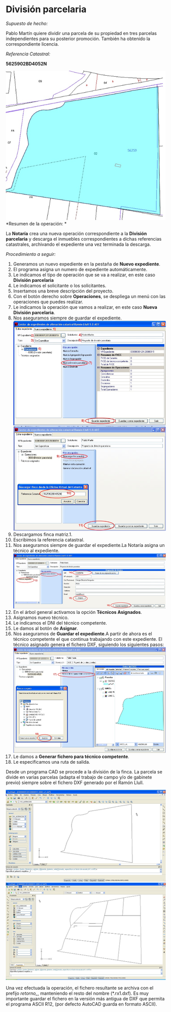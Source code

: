 # División parcelaria

*Supuesto de hecho:*

Pablo Martín quiere dividir una parcela de su propiedad en tres parcelas independientes para su posterior promoción. También ha obtenido la correspondiente licencia.

*Referencia Catastral:*

**5625902BD4052N**

![](/images/ope3/div1.jpg)
*Resumen de la operación: *

La **Notaría** crea una nueva operación correspondiente a la **División parcelaria** y descarga el  inmuebles correspondientes a dichas referencias catastrales, archivando el expediente una vez terminada la descarga.

*Procedimiento a seguir:*

1. Generamos un nuevo expediente en la pestaña de **Nuevo expediente**.
2. El programa asigna un numero de expediente automáticamente.
3. Le indicamos el tipo de operación que se va a realizar, en este caso **División parcelaria**
4. Le indicamos el solicitante o los solicitantes.
5. Insertamos una breve descripción del proyecto.
6. Con el botón derecho sobre **Operaciones**, se despliega un menú con las operaciones que puedes realizar.
7. Le indicamos la operación que vamos a realizar, en este caso **Nueva División parcelaria**.
8. Nos aseguramos siempre de guardar el expediente.![](/images/ope3/div2.jpg)   ![](/images/ope3/div3.jpg)
9. Descargamos  finca matriz.1. 
10. Escribimos la referencia catastral.
11. Nos aseguramos siempre de guardar el expediente.La Notaría asigna un técnico al expediente.![](/images/ope3/div4.jpg)
12. En el árbol general activamos la opción **Técnicos Asignados**.
13. Asignamos nuevo técnico. 
14. Le indicamos el DNI del técnico competente. 
15. Le damos al botón de **Asignar**.
16. Nos aseguramos de **Guardar el expediente**.A partir de ahora es el técnico competente el que continua trabajando con este expediente. El  técnico asignado genera el fichero DXF, siguiendo los siguientes pasos:![](/images/ope3/div5.jpg)
17. Le damos a **Generar fichero para técnico competente**.
18. Le especificamos una ruta de salida.

Desde un programa CAD se procede a la división de la finca. La parcela se divide en varias parcelas (adapta el trabajo de campo y/o de gabinete previo) siempre sobre el fichero DXF generado por el Ramón Llull.

![Antes](/images/ope3/div6.jpg)
![Después](/images/ope3/div7.jpg)

Una vez efectuada la operación, el fichero resultante se archiva con el prefijo *retorno_*, manteniendo el resto del nombre (\*.rx1.dxf).
Es muy importante guardar el fichero en la versión más antigua de DXF que permita el programa ASCII R12, (por defecto  AutoCAD  guarda en formato ASCII).



